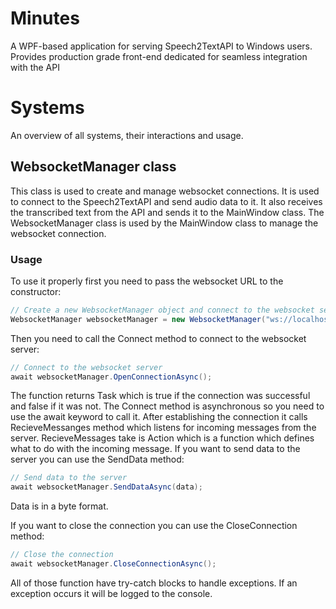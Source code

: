 # Minutes
A WPF-based application for serving Speech2TextAPI to Windows users. 
Provides production grade front-end dedicated for seamless integration with the API

# Systems
An overview of all systems, their interactions and usage.
## WebsocketManager class
This class is used to create and manage websocket connections. It is used to connect to 
the Speech2TextAPI and send audio data to it. It also receives the transcribed text from 
the API and sends it to the MainWindow class. The WebsocketManager class is used by the 
MainWindow class to manage the websocket connection.
### Usage
To use it properly first you need to pass the websocket URL to the constructor:
```csharp
// Create a new WebsocketManager object and connect to the websocket server at the given URL
WebsocketManager websocketManager = new WebsocketManager("ws://localhost:8080");
```
Then you need to call the Connect method to connect to the websocket server:
```csharp
// Connect to the websocket server
await websocketManager.OpenConnectionAsync();
```
The function returns Task<bool> which is true if the connection was successful and false if it was not.
The Connect method is asynchronous so you need to use the await keyword to call it.
After establishing the connection it calls RecieveMessanges method which listens for incoming messages from the server.
RecieveMessages take is Action<string> which is a function which defines what to do with the incoming message.
If you want to send data to the server you can use the SendData method:
```csharp
// Send data to the server
await websocketManager.SendDataAsync(data);
```
Data is in a byte format.

If you want to close the connection you can use the CloseConnection method:
```csharp
// Close the connection
await websocketManager.CloseConnectionAsync();
```

All of those function have try-catch blocks to handle exceptions. If an exception occurs it will be logged to the console.